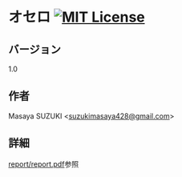 # オセロ [![MIT License](https://img.shields.io/badge/license-MIT-blue.svg?style=flat)](LICENSE)

## バージョン
1.0

## 作者
Masaya SUZUKI <<suzukimasaya428@gmail.com>>

## 詳細
[report/report.pdf](report/report.pdf)参照
